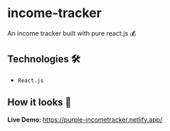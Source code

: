 # income-tracker
An income tracker built with pure react.js 💰 

## Technologies 🛠️
* `React.js`


## How it looks 👀

<strong>Live Demo: </strong> https://purple-incometracker.netlify.app/ <br> <br> 

